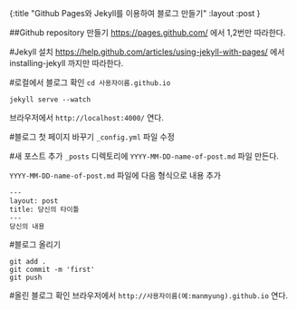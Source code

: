 {:title "Github Pages와 Jekyll를 이용하여 블로그 만들기"
 :layout :post
 }

##Github repository 만들기
https://pages.github.com/ 에서 1,2번만 따라한다.

#Jekyll 설치
https://help.github.com/articles/using-jekyll-with-pages/ 에서 installing-jekyll 까지만 따라한다.

#로컬에서 블로그 확인
`cd 사용자이름.github.io`

`jekyll serve --watch`

브라우저에서 `http://localhost:4000/` 연다.

#블로그 첫 페이지 바꾸기
`_config.yml` 파일 수정

#새 포스트 추가
`_posts` 디렉토리에 `YYYY-MM-DD-name-of-post.md` 파일 만든다.

`YYYY-MM-DD-name-of-post.md` 파일에 다음 형식으로 내용 추가

```txt
---
layout: post
title: 당신의 타이틀
---
당신의 내용
```
#블로그 올리기
```
git add .
git commit -m 'first'
git push
```

#올린 블로그 확인
브라우저에서 `http://사용자이름(예:manmyung).github.io` 연다.
